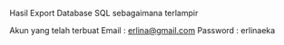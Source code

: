 Hasil Export Database SQL sebagaimana terlampir

Akun yang telah terbuat
Email : erlina@gmail.com
Password : erlinaeka
